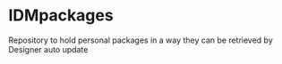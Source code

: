 # IDMpackages
Repository to hold personal packages in a way they can be retrieved by Designer auto update 
